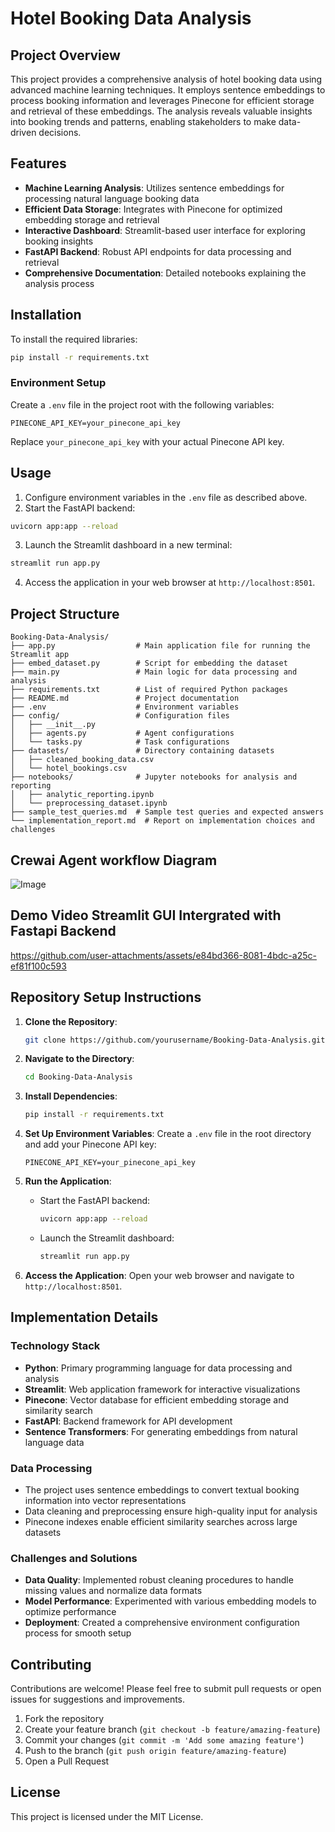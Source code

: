 # Hotel Booking Data Analysis

## Project Overview

This project provides a comprehensive analysis of hotel booking data using advanced machine learning techniques. It employs sentence embeddings to process booking information and leverages Pinecone for efficient storage and retrieval of these embeddings. The analysis reveals valuable insights into booking trends and patterns, enabling stakeholders to make data-driven decisions.

## Features

- **Machine Learning Analysis**: Utilizes sentence embeddings for processing natural language booking data
- **Efficient Data Storage**: Integrates with Pinecone for optimized embedding storage and retrieval
- **Interactive Dashboard**: Streamlit-based user interface for exploring booking insights
- **FastAPI Backend**: Robust API endpoints for data processing and retrieval
- **Comprehensive Documentation**: Detailed notebooks explaining the analysis process

## Installation

To install the required libraries:

```bash
pip install -r requirements.txt
```

### Environment Setup

Create a `.env` file in the project root with the following variables:

```
PINECONE_API_KEY=your_pinecone_api_key
```

Replace `your_pinecone_api_key` with your actual Pinecone API key.

## Usage

1. Configure environment variables in the `.env` file as described above.
2. Start the FastAPI backend:

```bash
uvicorn app:app --reload
```

3. Launch the Streamlit dashboard in a new terminal:

```bash
streamlit run app.py
```

4. Access the application in your web browser at `http://localhost:8501`.

## Project Structure

```
Booking-Data-Analysis/
├── app.py                  # Main application file for running the Streamlit app
├── embed_dataset.py        # Script for embedding the dataset
├── main.py                 # Main logic for data processing and analysis
├── requirements.txt        # List of required Python packages
├── README.md               # Project documentation
├── .env                    # Environment variables
├── config/                 # Configuration files
│   ├── __init__.py
│   ├── agents.py           # Agent configurations
│   └── tasks.py            # Task configurations
├── datasets/               # Directory containing datasets
│   ├── cleaned_booking_data.csv
│   └── hotel_bookings.csv
├── notebooks/              # Jupyter notebooks for analysis and reporting
│   ├── analytic_reporting.ipynb
│   └── preprocessing_dataset.ipynb
├── sample_test_queries.md  # Sample test queries and expected answers
└── implementation_report.md  # Report on implementation choices and challenges
```

## Crewai Agent workflow Diagram
![Image](https://github.com/user-attachments/assets/835a7044-1fbe-4686-9496-ffb8bc46d496)

## Demo Video Streamlit GUI Intergrated with Fastapi Backend
https://github.com/user-attachments/assets/e84bd366-8081-4bdc-a25c-ef81f100c593

## Repository Setup Instructions

1. **Clone the Repository**: 
   ```bash
   git clone https://github.com/yourusername/Booking-Data-Analysis.git
   ```

2. **Navigate to the Directory**:
   ```bash
   cd Booking-Data-Analysis
   ```

3. **Install Dependencies**:
   ```bash
   pip install -r requirements.txt
   ```

4. **Set Up Environment Variables**:
   Create a `.env` file in the root directory and add your Pinecone API key:
   ```
   PINECONE_API_KEY=your_pinecone_api_key
   ```

5. **Run the Application**:
   - Start the FastAPI backend:
     ```bash
     uvicorn app:app --reload
     ```
   - Launch the Streamlit dashboard:
     ```bash
     streamlit run app.py
     ```

6. **Access the Application**: Open your web browser and navigate to `http://localhost:8501`.

## Implementation Details

### Technology Stack
- **Python**: Primary programming language for data processing and analysis
- **Streamlit**: Web application framework for interactive visualizations
- **Pinecone**: Vector database for efficient embedding storage and similarity search
- **FastAPI**: Backend framework for API development
- **Sentence Transformers**: For generating embeddings from natural language data

### Data Processing
- The project uses sentence embeddings to convert textual booking information into vector representations
- Data cleaning and preprocessing ensure high-quality input for analysis
- Pinecone indexes enable efficient similarity searches across large datasets

### Challenges and Solutions
- **Data Quality**: Implemented robust cleaning procedures to handle missing values and normalize data formats
- **Model Performance**: Experimented with various embedding models to optimize performance
- **Deployment**: Created a comprehensive environment configuration process for smooth setup

## Contributing

Contributions are welcome! Please feel free to submit pull requests or open issues for suggestions and improvements.

1. Fork the repository
2. Create your feature branch (`git checkout -b feature/amazing-feature`)
3. Commit your changes (`git commit -m 'Add some amazing feature'`)
4. Push to the branch (`git push origin feature/amazing-feature`)
5. Open a Pull Request

## License

This project is licensed under the MIT License.